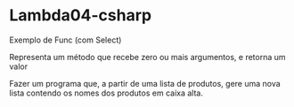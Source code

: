 # Lambda04-csharp
Exemplo de Func (com Select)

Representa um método que recebe zero ou mais argumentos, e retorna um valor

Fazer um programa que, a partir de uma lista de produtos, gere uma nova lista contendo os nomes dos produtos em caixa alta.
